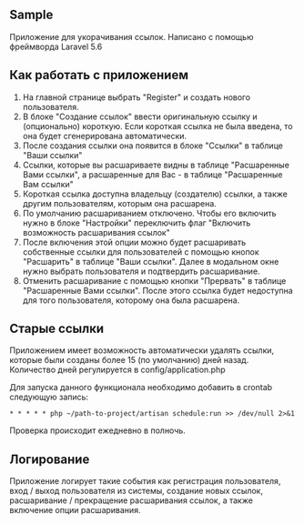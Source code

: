 ## Sample
Приложение для укорачивания ссылок. Написано с помощью фреймворда Laravel 5.6

## Как работать с приложением
1. На главной странице выбрать "Register" и создать нового пользователя.
2. В блоке "Создание ссылок" ввести оригинальную ссылку и (опционально) короткую. Если короткая ссылка не была введена, то она будет сгенерирована автоматически.
3. После создания ссылки она появится в блоке "Ссылки" в таблице "Ваши ссылки"
4. Ссылки, которые вы расшариваете видны в таблице "Расшаренные Вами ссылки", а расшаренные для Вас - в таблице "Расшаренные Вам ссылки"
5. Короткая ссылка доступна владельцу (создателю) ссылки, а также другим пользователям, которым она расшарена.
6. По умолчанию расшариванием отключено. Чтобы его включить нужно в блоке "Настройки" переключить флаг "Включить возможность расшаривания ссылок"
7. После включения этой опции можно будет расшаривать собственные ссылки для пользователей с помощью кнопок "Расшарить" в таблице "Ваши ссылки". Далее в модальном окне нужно выбрать пользователя и подтвердить расшаривание.
8. Отменить расшаривание с помощью кнопки "Прервать" в таблице "Расшаренные Вами ссылки". После этого ссылка будет недоступна для того пользователя, которому она была расшарена.

## Старые ссылки
Приложением имеет возможность автоматически удалять ссылки, которые были созданы более 15 (по умолчанию) дней назад. Количество дней регулируется в config/application.php

Для запуска данного функционала необходимо добавить в crontab следующую запись:
``` 
* * * * * php ~/path-to-project/artisan schedule:run >> /dev/null 2>&1 
```
Проверка происходит ежедневно в полночь.

## Логирование
Приложение логирует такие события как регистрация пользователя, вход / выход пользователя из системы, создание новых ссылок, расшаривание / прекращение расшаривания ссылок, а также включение опции расшаривания.
